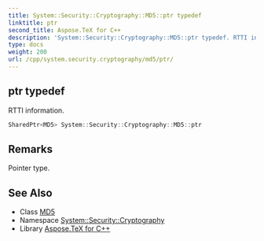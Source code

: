 ```yaml
---
title: System::Security::Cryptography::MD5::ptr typedef
linktitle: ptr
second_title: Aspose.TeX for C++
description: 'System::Security::Cryptography::MD5::ptr typedef. RTTI information in C++.'
type: docs
weight: 200
url: /cpp/system.security.cryptography/md5/ptr/
---
```

## ptr typedef


RTTI information.

```cpp
SharedPtr<MD5> System::Security::Cryptography::MD5::ptr
```

## Remarks


Pointer type. 
## See Also

* Class [MD5](../)
* Namespace [System::Security::Cryptography](../../)
* Library [Aspose.TeX for C++](../../../)

